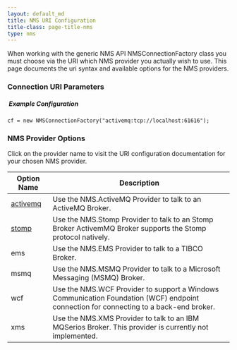 ```yaml
---
layout: default_md
title: NMS URI Configuration 
title-class: page-title-nms
type: nms
---
```


When working with the generic NMS API NMSConnectionFactory class you must choose via the URI which NMS provider you actually wish to use. This page documents the uri syntax and available options for the NMS providers.

### Connection URI Parameters

#####  Example Configuration
```
cf = new NMSConnectionFactory("activemq:tcp://localhost:61616");
```
### NMS Provider Options

Click on the provider name to visit the URI configuration documentation for your chosen NMS provider.

|Option Name|Description|
|---|---|
|[activemq](providers/activemq/uri-configuration)|Use the NMS.ActiveMQ Provider to talk to an ActiveMQ Broker.|
|[stomp](providers/stomp/uri-configuration)|Use the NMS.Stomp Provider to talk to an Stomp Broker ActivemMQ Broker supports the Stomp protocol natively.|
|ems|Use the NMS.EMS Provider to talk to a TIBCO Broker.|
|msmq|Use the NMS.MSMQ Provider to talk to a Microsoft Messaging (MSMQ) Broker.|
|wcf|Use the NMS.WCF Provider to support a Windows Communication Foundation (WCF) endpoint connection for connecting to a back-end broker.|
|xms|Use the NMS.XMS Provider to talk to an IBM MQSerios Broker. This provider is currently not implemented.|


